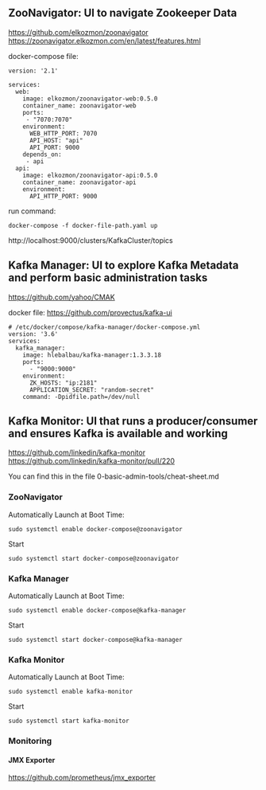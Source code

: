 ## ZooNavigator: UI to navigate Zookeeper Data
https://github.com/elkozmon/zoonavigator
https://zoonavigator.elkozmon.com/en/latest/features.html

docker-compose file:
```
version: '2.1'

services:
  web:
    image: elkozmon/zoonavigator-web:0.5.0
    container_name: zoonavigator-web
    ports:
     - "7070:7070"
    environment:
      WEB_HTTP_PORT: 7070
      API_HOST: "api"
      API_PORT: 9000
    depends_on:
     - api
  api:
    image: elkozmon/zoonavigator-api:0.5.0
    container_name: zoonavigator-api
    environment:
      API_HTTP_PORT: 9000
```
run command:
```
docker-compose -f docker-file-path.yaml up
```
http://localhost:9000/clusters/KafkaCluster/topics

## Kafka Manager: UI to explore Kafka Metadata and perform basic administration tasks
https://github.com/yahoo/CMAK

docker file:
https://github.com/provectus/kafka-ui
```
# /etc/docker/compose/kafka-manager/docker-compose.yml
version: '3.6'
services:
  kafka_manager:
    image: hlebalbau/kafka-manager:1.3.3.18
    ports:
      - "9000:9000"
    environment:
      ZK_HOSTS: "ip:2181"
      APPLICATION_SECRET: "random-secret"
    command: -Dpidfile.path=/dev/null
```

## Kafka Monitor: UI that runs a producer/consumer and ensures Kafka is available and working
https://github.com/linkedin/kafka-monitor
https://github.com/linkedin/kafka-monitor/pull/220


You can find this in the file 0-basic-admin-tools/cheat-sheet.md

### ZooNavigator
Automatically Launch at Boot Time:
```
sudo systemctl enable docker-compose@zoonavigator
```
Start
```
sudo systemctl start docker-compose@zoonavigator
```


### Kafka Manager
Automatically Launch at Boot Time:
```
sudo systemctl enable docker-compose@kafka-manager
```
Start
```
sudo systemctl start docker-compose@kafka-manager
```


### Kafka Monitor
Automatically Launch at Boot Time:
```
sudo systemctl enable kafka-monitor
```
Start
```
sudo systemctl start kafka-monitor
```
### Monitoring
#### JMX Exporter
https://github.com/prometheus/jmx_exporter


